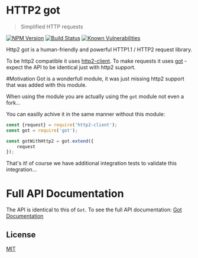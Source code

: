 # HTTP2 got

> Simplified HTTP requests

[![NPM Version][npm-image]][npm-url]
[![Build Status][travis-image]][travis-url]
[![Known Vulnerabilities][snyk-image]][snyk-url]

Http2 got is a human-friendly and powerful HTTP1.1 / HTTP2 request library.

To be http2 compatible it uses [http2-client](https://www.npmjs.com/package/http2-client).
To make requests it uses [got](https://www.npmjs.com/package/got) - expect the API to be identical just with http2 support.

#Motivation
Got is a wonderfull module, it was just missing http2 support that was added with this module.

When using the module you are actually using the `got` module not even a fork...

You can easilly achive it in the same manner without this module:
```js
const {request} = require('http2-client');
const got = require('got');

const gotWithHttp2 = got.extend({
	request
});
```
That's it! of course we have additional integration tests to validate this integration... 

# Full API Documentation
The API is identical to this of `Got`.
To see the full API documentation:
[Got Documentation](https://www.npmjs.com/package/got)

## License

  [MIT](LICENSE)

[npm-image]: https://img.shields.io/npm/v/http2-got.svg
[npm-url]: https://npmjs.org/package/http2-got
[travis-image]: https://img.shields.io/travis/hisco/http2-got/master.svg?style=flat-square
[travis-url]: https://travis-ci.org/hisco/http2-got
[snyk-image]: https://snyk.io/test/github/hisco/http2-got/badge.svg?targetFile=package.json
[snyk-url]: https://snyk.io/test/github/hisco/http2-got/badge.svg?targetFile=package.json